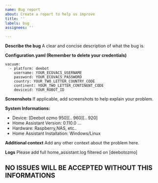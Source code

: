```yaml
---
name: Bug report
about: Create a report to help us improve
title: ''
labels: bug
assignees: ''

---
```


**Describe the bug**
A clear and concise description of what the bug is.

**Configuration.yaml (Remember to delete your credentials)**
```
vacuum:
  - platform: deebot
    username: YOUR_ECOVACS_USERNAME
    password: YOUR_ECOVACS_PASSWORD
    country: YOUR_TWO_LETTER_COUNTRY_CODE
    continent: YOUR_TWO_LETTER_CONTINENT_CODE
    deviceid: YOUR_ROBOT_ID
```

**Screenshots**
If applicable, add screenshots to help explain your problem.

**System Informations:**
 - Device: [Deebot ozmo 950][.. 960][.. 920]
 - Home Assistant Version: 0.110.0 ...
 - Hardware: Raspberry,NAS, etc..
 - Home Assistant Installation: Windows/Linux

**Additional context**
Add any other context about the problem here.

**Logs**
Please add full home_assistant.log filtered on [deebotozmo]

## NO ISSUES WILL BE ACCEPTED WITHOUT THIS INFORMATIONS
